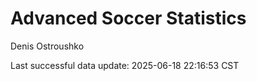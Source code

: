 # Advanced Soccer Statistics
Denis Ostroushko

<!-- gfm -->

Last successful data update: 2025-06-18 22:16:53 CST
